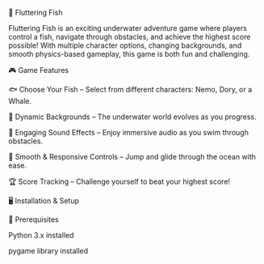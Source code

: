 🐠 Fluttering Fish

Fluttering Fish is an exciting underwater adventure game where players control a fish, navigate through obstacles, and achieve the highest score possible! With multiple character options, changing backgrounds, and smooth physics-based gameplay, this game is both fun and challenging.

🎮 Game Features

🐟 Choose Your Fish – Select from different characters: Nemo, Dory, or a Whale.

🌊 Dynamic Backgrounds – The underwater world evolves as you progress.

🎵 Engaging Sound Effects – Enjoy immersive audio as you swim through obstacles.

🚀 Smooth & Responsive Controls – Jump and glide through the ocean with ease.

🏆 Score Tracking – Challenge yourself to beat your highest score!




🖥️ Installation & Setup

📌 Prerequisites

Python 3.x installed

pygame library installed
